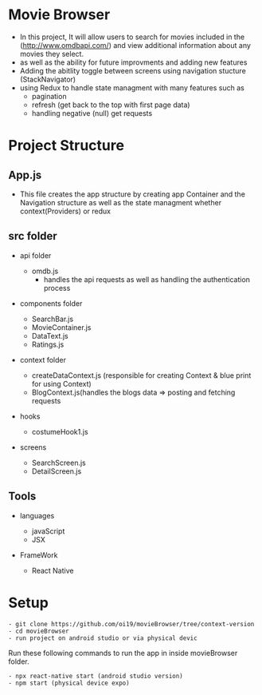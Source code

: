 # Movie Browser
  
  - In this project, It will allow users to search for movies included in the (http://www.omdbapi.com/) and view additional information about any movies they select.
  - as well as the ability for future improvments and adding new features   
  - Adding the abitlity toggle between screens using navigation stucture (StackNavigator)
  - using  Redux to handle state managment  with many features such as 
     - pagination 
     - refresh (get back to the top with first page data)
     - handling negative (null) get requests 
  
  
  # Project Structure 
  
  ## App.js 
   - This file creates the app structure by creating app Container and the Navigation structure as well as the state managment whether context(Providers) or redux 
  
  
  ## src folder 
   - api folder
       - omdb.js 
          - handles the api requests as well as handling the authentication process 
            
   
   - components folder
     
       - SearchBar.js
       - MovieContainer.js
       - DataText.js
       - Ratings.js
      
   
   - context folder 
       - createDataContext.js (responsible for creating Context & blue print for using Context)
       - BlogContext.js(handles the blogs data => posting and fetching requests
   
   - hooks
      - costumeHook1.js
      
    
   - screens 
      - SearchScreen.js
      - DetailScreen.js
  
 ## Tools   
  - languages
    - javaScript 
    - JSX
    
  - FrameWork
    - React Native 
 

# Setup
   ```shell script
- git clone https://github.com/oi19/movieBrowser/tree/context-version
- cd movieBrowser
- run project on android studio or via physical devic
```
Run these following commands to run the app in inside movieBrowser folder.

```shell script
- npx react-native start (android studio version)
- npm start (physical device expo)
```
